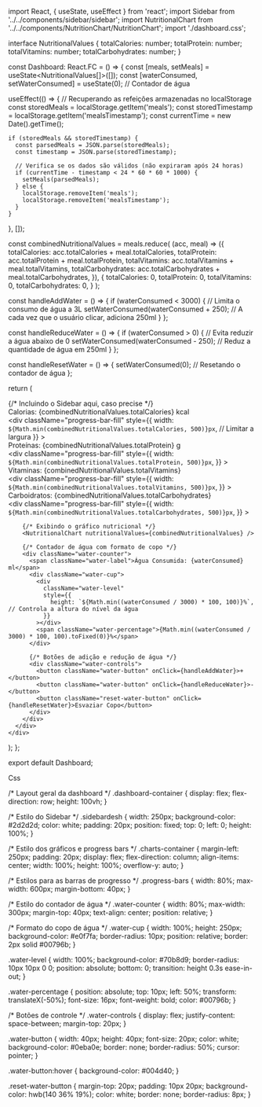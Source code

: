 import React, { useState, useEffect } from 'react';
import Sidebar from '../../components/sidebar/sidebar';
import NutritionalChart from '../../components/NutritionChart/NutritionChart';
import './dashboard.css';

interface NutritionalValues {
  totalCalories: number;
  totalProtein: number;
  totalVitamins: number;
  totalCarbohydrates: number;
}

const Dashboard: React.FC = () => {
  const [meals, setMeals] = useState<NutritionalValues[]>([]);
  const [waterConsumed, setWaterConsumed] = useState<number>(0); // Contador de água

  useEffect(() => {
    // Recuperando as refeições armazenadas no localStorage
    const storedMeals = localStorage.getItem('meals');
    const storedTimestamp = localStorage.getItem('mealsTimestamp');
    const currentTime = new Date().getTime();

    if (storedMeals && storedTimestamp) {
      const parsedMeals = JSON.parse(storedMeals);
      const timestamp = JSON.parse(storedTimestamp);

      // Verifica se os dados são válidos (não expiraram após 24 horas)
      if (currentTime - timestamp < 24 * 60 * 60 * 1000) {
        setMeals(parsedMeals);
      } else {
        localStorage.removeItem('meals');
        localStorage.removeItem('mealsTimestamp');
      }
    }
  }, []);

  const combinedNutritionalValues = meals.reduce(
    (acc, meal) => ({
      totalCalories: acc.totalCalories + meal.totalCalories,
      totalProtein: acc.totalProtein + meal.totalProtein,
      totalVitamins: acc.totalVitamins + meal.totalVitamins,
      totalCarbohydrates: acc.totalCarbohydrates + meal.totalCarbohydrates,
    }),
    {
      totalCalories: 0,
      totalProtein: 0,
      totalVitamins: 0,
      totalCarbohydrates: 0,
    }
  );

  const handleAddWater = () => {
    if (waterConsumed < 3000) { // Limita o consumo de água a 3L
      setWaterConsumed(waterConsumed + 250); // A cada vez que o usuário clicar, adiciona 250ml
    }
  };

  const handleReduceWater = () => {
    if (waterConsumed > 0) { // Evita reduzir a água abaixo de 0
      setWaterConsumed(waterConsumed - 250); // Reduz a quantidade de água em 250ml
    }
  };

  const handleResetWater = () => {
    setWaterConsumed(0); // Resetando o contador de água
  };

  return (
    <div className="dashboard-container">
      <Sidebar /> {/* Incluindo o Sidebar aqui, caso precise */}
      <div className="charts-container">
        <div className="progress-bars">
          <div className="progress-bar">
            <span>Calorias: {combinedNutritionalValues.totalCalories} kcal</span>
            <div className="progress">
              <div
                className="progress-bar-fill"
                style={{
                  width: `${Math.min(combinedNutritionalValues.totalCalories, 500)}px`, // Limitar a largura
                }}
              ></div>
            </div>
          </div>
          <div className="progress-bar">
            <span>Proteínas: {combinedNutritionalValues.totalProtein} g</span>
            <div className="progress">
              <div
                className="progress-bar-fill"
                style={{
                  width: `${Math.min(combinedNutritionalValues.totalProtein, 500)}px`,
                }}
              ></div>
            </div>
          </div>
          <div className="progress-bar">
            <span>Vitaminas: {combinedNutritionalValues.totalVitamins}</span>
            <div className="progress">
              <div
                className="progress-bar-fill"
                style={{
                  width: `${Math.min(combinedNutritionalValues.totalVitamins, 500)}px`,
                }}
              ></div>
            </div>
          </div>
          <div className="progress-bar">
            <span>Carboidratos: {combinedNutritionalValues.totalCarbohydrates}</span>
            <div className="progress">
              <div
                className="progress-bar-fill"
                style={{
                  width: `${Math.min(combinedNutritionalValues.totalCarbohydrates, 500)}px`,
                }}
              ></div>
            </div>
          </div>
        </div>

        {/* Exibindo o gráfico nutricional */}
        <NutritionalChart nutritionalValues={combinedNutritionalValues} />

        {/* Contador de água com formato de copo */}
        <div className="water-counter">
          <span className="water-label">Água Consumida: {waterConsumed} ml</span>
          <div className="water-cup">
            <div
              className="water-level"
              style={{
                height: `${Math.min((waterConsumed / 3000) * 100, 100)}%`, // Controla a altura do nível da água
              }}
            ></div>
            <span className="water-percentage">{Math.min((waterConsumed / 3000) * 100, 100).toFixed(0)}%</span>
          </div>
          
          {/* Botões de adição e redução de água */}
          <div className="water-controls">
            <button className="water-button" onClick={handleAddWater}>+</button>
            <button className="water-button" onClick={handleReduceWater}>-</button>
            <button className="reset-water-button" onClick={handleResetWater}>Esvaziar Copo</button>
          </div>
        </div>
      </div>
    </div>
  );
};

export default Dashboard;


Css

/* Layout geral da dashboard */
.dashboard-container {
  display: flex;
  flex-direction: row;
  height: 100vh;
}

/* Estilo do Sidebar */
.sidebardesh {
  width: 250px;
  background-color: #2d2d2d;
  color: white;
  padding: 20px;
  position: fixed;
  top: 0;
  left: 0;
  height: 100%;
}

/* Estilo dos gráficos e progress bars */
.charts-container {
  margin-left: 250px;
  padding: 20px;
  display: flex;
  flex-direction: column;
  align-items: center;
  width: 100%;
  height: 100%;
  overflow-y: auto;
}

/* Estilos para as barras de progresso */
.progress-bars {
  width: 80%;
  max-width: 600px;
  margin-bottom: 40px;
}

/* Estilo do contador de água */
.water-counter {
  width: 80%;
  max-width: 300px;
  margin-top: 40px;
  text-align: center;
  position: relative;
}

/* Formato do copo de água */
.water-cup {
  width: 100%;
  height: 250px;
  background-color: #e0f7fa;
  border-radius: 10px;
  position: relative;
  border: 2px solid #00796b;
}

.water-level {
  width: 100%;
  background-color: #70b8d9;
  border-radius: 10px 10px 0 0;
  position: absolute;
  bottom: 0;
  transition: height 0.3s ease-in-out;
}

.water-percentage {
  position: absolute;
  top: 10px;
  left: 50%;
  transform: translateX(-50%);
  font-size: 16px;
  font-weight: bold;
  color: #00796b;
}

/* Botões de controle */
.water-controls {
  display: flex;
  justify-content: space-between;
  margin-top: 20px;
}

.water-button {
  width: 40px;
  height: 40px;
  font-size: 20px;
  color: white;
  background-color: #0eba0e;
  border: none;
  border-radius: 50%;
  cursor: pointer;
}

.water-button:hover {
  background-color: #004d40;
}

.reset-water-button {
  margin-top: 20px;
  padding: 10px 20px;
  background-color: hwb(140 36% 19%);
  color: white;
  border: none;
  border-radius: 8px;
}



